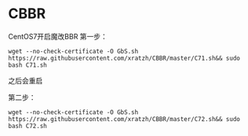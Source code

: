 # CBBR
CentOS7开启魔改BBR
第一步：
```
wget --no-check-certificate -O GbS.sh https://raw.githubusercontent.com/xratzh/CBBR/master/C71.sh&& sudo bash C71.sh
```
之后会重启

第二步：
```
wget --no-check-certificate -O GbS.sh https://raw.githubusercontent.com/xratzh/CBBR/master/C72.sh&& sudo bash C72.sh
```
